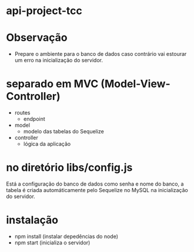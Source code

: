 # api-project-tcc

# Observação
- Prepare o ambiente para o banco de dados caso contrário
  vai estourar um erro na inicialização do servidor.

# separado em MVC (Model-View-Controller)
- routes
	- endpoint
- model
	- modelo das tabelas do Sequelize
- controller
	- lógica da aplicação
# no diretório libs/config.js
  Está a configuração do banco de dados
  como senha e nome do banco, a tabela
  é criada automáticamente pelo Sequelize
  no MySQL na inicialização do servidor.

# instalação
- npm install (instalar depedências do node)
- npm start (inicializa o servidor)
